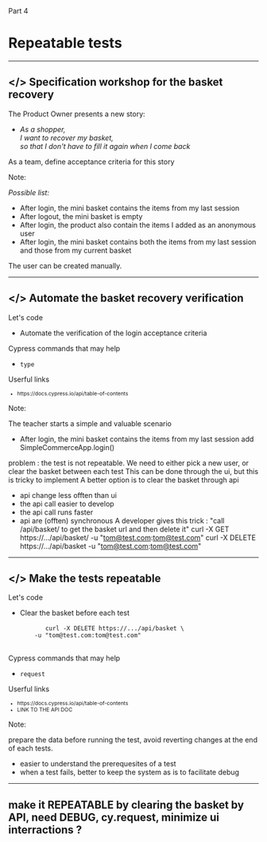 
<!-- .slide: id="good-tests" class="slide--part-title slide--vcenter" -->

<div class="part-title">
  <span class="text-level-3">Part 4</span>
  <h1>Repeatable tests</h1>
</div>

---


## &lt;/> Specification workshop for the basket recovery
<!-- .element: data-toc-icon="code" data-toc-label="Verify the basket recovery" class="text-size-heading-3"-->

<div class="block--exercice mt-250">
  <p>The Product Owner presents a new story:
  <ul>
    <li class="text-level-3"><i> As a shopper,<br>
    I want to recover my basket,<br>
    so that I don't have to fill it again when I come back</i>
  </ul>
  <p class="mt-125">As a team, define acceptance criteria for this story
</div>

Note:

_Possible list:_

- After login, the mini basket contains the items from my last session
- After logout, the mini basket is empty
- After login, the product also contain the items I added as an anonymous user
- After login, the mini basket contains both the items from my last session and those from my current basket



The user can be created manually.

---

## </> Automate the basket recovery verification
<!-- .element: data-toc-exclude class="text-size-heading-3" -->

<div class="block--exercice text-level-1">
  <p>Let's code
  <ul>
    <li>Automate the verification of the login acceptance criteria
  </ul>
  <p>Cypress commands that may help
  <ul>
    <li><code>type</code>
  </ul>
  <p>Userful links
  <ul style="font-size:75%">
    <li class="url-link">https://docs.cypress.io/api/table-of-contents
  </ul>
</div>

Note:

The teacher starts a simple and valuable scenario
- After login, the mini basket contains the items from my last session
add SimpleCommerceApp.login()

problem : the test is not repeatable.
We need to either pick a new user, or clear the basket between each test
This can be done through the ui, but this is tricky to implement
A better option is to clear the basket through api
- api change less offten than ui
- the api call easier to develop
- the api call runs faster
- api are (offten) synchronous
A developer gives this trick :
"call /api/basket/ to get the basket url and then delete it"
curl -X GET https://.../api/basket/ -u "tom@test.com:tom@test.com"
curl -X DELETE https://.../api/basket -u "tom@test.com:tom@test.com"

---

## </> Make the tests repeatable
<!-- .element: class="text-size-heading-3" -->

<div class="block--exercice text-level-1">
  <p>Let's code
  <ul>
    <li>Clear the basket before each test<br/>
    <pre style="width:auto;">
      <code>curl -X DELETE https://.../api/basket \
    -u "tom@test.com:tom@test.com"</code>
    </pre>
  </ul>
  <p>Cypress commands that may help
  <ul>
    <li><code>request</code>
  </ul>
  <p>Userful links
  <ul style="font-size:75%">
    <li class="url-link">https://docs.cypress.io/api/table-of-contents
    <li>LINK TO THE API DOC
  </ul>
</div>


Note:

prepare the data before running the test, avoid reverting changes at the end of each tests.
- easier to understand the prerequesites of a test
- when a test fails, better to keep the system as is to facilitate debug

---

## make it REPEATABLE by clearing the basket by API, need DEBUG, cy.request, minimize ui interractions ?

